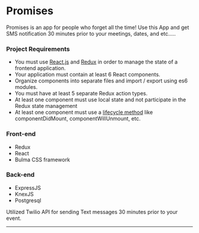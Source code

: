 <h1>Promises</h1>

Promises is an app for people who forget all the time! Use this App and get SMS notification 30 minutes prior to your meetings, dates, and etc.....

<h3>Project Requirements</h3>
<ul>
    <li>You must use <a href="https://reactjs.org">React.js</a> and <a href="https://reduxjs.org">Redux</a> in order to manage the state of a frontend application.</li>
    <li>Your application must contain at least 6 React components.</li>
    <li>Organize components into separate files and import / export using es6 modules.</li>
    <li>You must have at least 5 separate Redux action types.</li>
    <li>At least one component must use local state and not participate in the Redux state management</li>
    <li>At least one component must use a <a href="https://https://reactjs.org/docs/react-component.html#componentdidmount">lifecycle method</a> like componentDidMount, componentWillUnmount, etc.</li>
</ul>


<h3>Front-end</h3>
<ul>
    <li>Redux</li>
    <li>React</li>
    <li>Bulma CSS framework</li>
</ul>

<h3>Back-end</h3>
<ul>
    <li>ExpressJS</li>
    <li>KnexJS</li>
    <li>Postgresql</li>
</ul>

<p>Utilized Twilio API for sending Text messages 30 minutes prior to your event.</p>
<hr/>